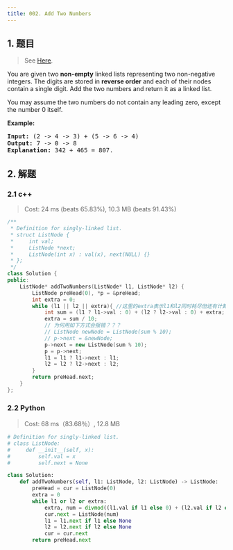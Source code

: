 ```yaml
---
title: 002. Add Two Numbers
---
```


## 1. 题目

> See [Here](https://leetcode.com/problems/add-two-numbers/).

<div><p>You are given two <b>non-empty</b> linked lists representing two non-negative integers. The digits are stored in <b>reverse order</b> and each of their nodes contain a single digit. Add the two numbers and return it as a linked list.</p>
    
<p>You may assume the two numbers do not contain any leading zero, except the number 0 itself.</p>

<p><b>Example:</b></p>

<pre><b>Input:</b> (2 -&gt; 4 -&gt; 3) + (5 -&gt; 6 -&gt; 4)
<b>Output:</b> 7 -&gt; 0 -&gt; 8
<b>Explanation:</b> 342 + 465 = 807.
</pre>
</div>

## 2. 解题

### 2.1 c++

> Cost: 24 ms (beats 65.83%), 10.3 MB (beats 91.43%)

```cpp
/**
 * Definition for singly-linked list.
 * struct ListNode {
 *     int val;
 *     ListNode *next;
 *     ListNode(int x) : val(x), next(NULL) {}
 * };
 */
class Solution {
public:
    ListNode* addTwoNumbers(ListNode* l1, ListNode* l2) {
        ListNode preHead(0), *p = &preHead;
        int extra = 0;
        while (l1 || l2 || extra){ //这里的extra表示l1和l2同时耗尽但还有计算要进位的情况
            int sum = (l1 ? l1->val : 0) + (l2 ? l2->val : 0) + extra;
            extra = sum / 10;
            // 为何用如下方式会报错？？？
            // ListNode newNode = ListNode(sum % 10);
            // p->next = &newNode;
            p->next = new ListNode(sum % 10);
            p = p->next;
            l1 = l1 ? l1->next : l1;
            l2 = l2 ? l2->next : l2;
        }
        return preHead.next;
    }
};
```

### 2.2 Python

> Cost: 68 ms（83.68％）, 12.8 MB

```python
# Definition for singly-linked list.
# class ListNode:
#     def __init__(self, x):
#         self.val = x
#         self.next = None

class Solution:
    def addTwoNumbers(self, l1: ListNode, l2: ListNode) -> ListNode:
        preHead = cur = ListNode(0)
        extra = 0
        while l1 or l2 or extra:
            extra, num = divmod((l1.val if l1 else 0) + (l2.val if l2 else 0) + extra, 10)
            cur.next = ListNode(num)
            l1 = l1.next if l1 else None
            l2 = l2.next if l2 else None
            cur = cur.next
        return preHead.next
```
